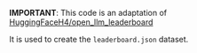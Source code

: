 **IMPORTANT**: This code is an adaptation of [HuggingFaceH4/open_llm_leaderboard](https://huggingface.co/spaces/HuggingFaceH4/open_llm_leaderboard/tree/main)

It is used to create the `leaderboard.json` dataset.
